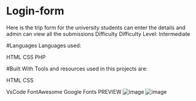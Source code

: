 # Login-form
Here is the trip form for the university students can enter the details and admin can view all the submissions
Difficulty
Difficulty Level: Intermediate

#Languages
Languages used:

HTML
CSS 
PHP

#Built With
Tools and resources used in this projects are:

HTML
CSS 

VsCode
FontAwesome
Google Fonts
PREVIEW
![image](https://user-images.githubusercontent.com/85123767/183155584-650c5373-1b9d-410e-ad34-9ac500919128.png)
![image](https://user-images.githubusercontent.com/85123767/183156005-0c25cd0f-7995-4b81-97ae-33bf129a0872.png)

